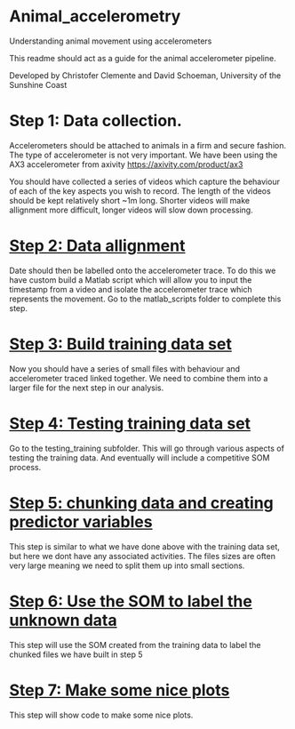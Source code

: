 # Animal_accelerometry
Understanding animal movement using accelerometers

This readme should act as a guide for the animal accelerometer pipeline. 

Developed by Christofer Clemente and David Schoeman, University of the Sunshine Coast

# Step 1: Data collection.
Accelerometers should be attached to animals in a firm and secure fashion. The type of accelerometer is not very important. We have been using the AX3 accelerometer from axivity
https://axivity.com/product/ax3

You should have collected a series of videos which capture the behaviour of each of the key aspects you wish to record. The length of the videos should be kept relatively short ~1m long. Shorter videos will make allignment more difficult, longer videos will slow down processing. 

# [Step 2: Data allignment](https://github.com/cclemente/Animal_accelerometry/tree/main/Matlab_scripts)
Date should then be labelled onto the accelerometer trace. To do this we have custom build a Matlab script which will allow you to input the timestamp from a video and isolate the accelerometer trace which represents the movement. Go to the matlab_scripts folder to complete this step. 

# [Step 3: Build training data set](https://github.com/cclemente/Animal_accelerometry/tree/main/Build_training_dataset)
Now you should have a series of small files with behaviour and accelerometer traced linked together. We need to combine them into a larger file for the next step in our analysis.

# [Step 4: Testing training data set](https://github.com/cclemente/Animal_accelerometry/tree/main/testing_training)
Go to the testing_training subfolder. This will go through various aspects of testing the training data. And eventually will include a competitive SOM process. 

# [Step 5: chunking data and creating predictor variables](https://github.com/cclemente/Animal_accelerometry/tree/main/chunking_data) 
This step is similar to what we have done above with the training data set, but here we dont have any associated activities. The files sizes are often very large meaning we need to split them up into small sections.

# [Step 6: Use the SOM to label the unknown data](https://github.com/cclemente/Animal_accelerometry/tree/main/label_data)
This step will use the SOM created from the training data to label the chunked files we have built in step 5

# [Step 7: Make some nice plots](https://github.com/cclemente/Animal_accelerometry/tree/main/label_data)
This step will show code to make some nice plots. 



